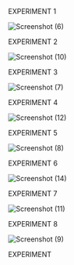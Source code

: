 EXPERIMENT 1

![Screenshot (6)](https://user-images.githubusercontent.com/113325376/211537648-5cbc4ce4-d948-420c-a9ee-84c418c85d49.png)


EXPERIMENT  2

![Screenshot (10)](https://user-images.githubusercontent.com/113325376/211538205-648c88b1-e2ed-4809-b5d9-42749dda3fb5.png)



EXPERIMENT 3

![Screenshot (7)](https://user-images.githubusercontent.com/113325376/211538662-167ac1fb-17ca-4fb7-9290-fb55caea8e76.png)



EXPERIMENT 4


![Screenshot (12)](https://user-images.githubusercontent.com/113325376/211539063-901756db-e775-4ce3-92b3-deb080ea8721.png)



EXPERIMENT 5


![Screenshot (8)](https://user-images.githubusercontent.com/113325376/211539475-780ba086-4d04-4ecc-969a-8ba872669379.png)



EXPERIMENT 6


![Screenshot (14)](https://user-images.githubusercontent.com/113325376/211546682-67102a69-d3ed-45b7-87c6-25d6940fb9b2.png)



EXPERIMENT 7



![Screenshot (11)](https://user-images.githubusercontent.com/113325376/211540247-57a2718e-c553-4996-8466-d6535603cbf2.png)




EXPERIMENT 8



![Screenshot (9)](https://user-images.githubusercontent.com/113325376/211540440-bac7de14-3aad-4b04-9dd1-246b67bc53fe.png)



EXPERIMENT
